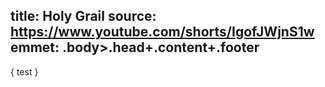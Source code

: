 title: Holy Grail
source: https://www.youtube.com/shorts/IgofJWjnS1w
emmet: .body>.head+.content+.footer
---
{
    test
}